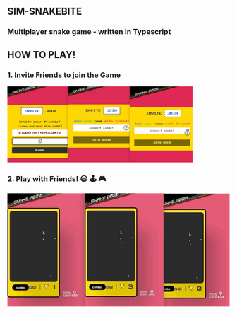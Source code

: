 ## SIM-SNAKEBITE  

### Multiplayer snake game - written in Typescript

## HOW TO PLAY!  

### 1. Invite Friends to join the Game

<img src="/snake_join.jpg" alt="snake jpg" width="420" >  

### 2. Play with Friends! 😃 🕹 🎮
<img src="/snake_low.gif" alt="snake gif">  
